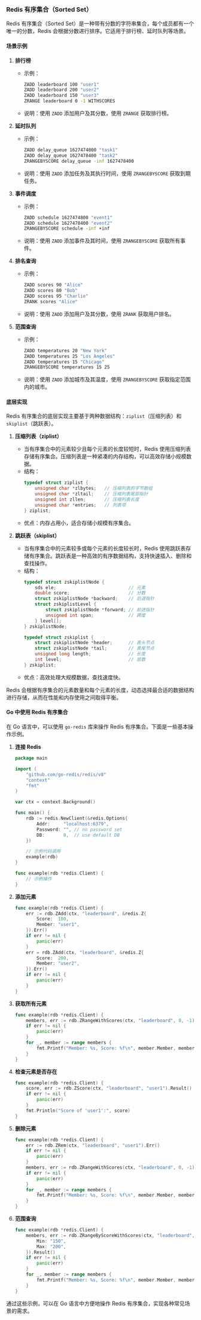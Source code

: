 ### Redis 有序集合（Sorted Set）

Redis 有序集合（Sorted Set）是一种带有分数的字符串集合，每个成员都有一个唯一的分数，Redis 会根据分数进行排序。它适用于排行榜、延时队列等场景。

#### 场景示例

1. **排行榜**
   - 示例：
     ```bash
     ZADD leaderboard 100 "user1"
     ZADD leaderboard 200 "user2"
     ZADD leaderboard 150 "user3"
     ZRANGE leaderboard 0 -1 WITHSCORES
     ```
   - 说明：使用 `ZADD` 添加用户及其分数，使用 `ZRANGE` 获取排行榜。

2. **延时队列**
   - 示例：
     ```bash
     ZADD delay_queue 1627474800 "task1"
     ZADD delay_queue 1627478400 "task2"
     ZRANGEBYSCORE delay_queue -inf 1627478400
     ```
   - 说明：使用 `ZADD` 添加任务及其执行时间，使用 `ZRANGEBYSCORE` 获取到期任务。

3. **事件调度**
   - 示例：
     ```bash
     ZADD schedule 1627474800 "event1"
     ZADD schedule 1627478400 "event2"
     ZRANGEBYSCORE schedule -inf +inf
     ```
   - 说明：使用 `ZADD` 添加事件及其时间，使用 `ZRANGEBYSCORE` 获取所有事件。

4. **排名查询**
   - 示例：
     ```bash
     ZADD scores 90 "Alice"
     ZADD scores 80 "Bob"
     ZADD scores 95 "Charlie"
     ZRANK scores "Alice"
     ```
   - 说明：使用 `ZADD` 添加用户及其分数，使用 `ZRANK` 获取用户排名。

5. **范围查询**
   - 示例：
     ```bash
     ZADD temperatures 20 "New York"
     ZADD temperatures 25 "Los Angeles"
     ZADD temperatures 15 "Chicago"
     ZRANGEBYSCORE temperatures 15 25
     ```
   - 说明：使用 `ZADD` 添加城市及其温度，使用 `ZRANGEBYSCORE` 获取指定范围内的城市。

#### 底层实现

Redis 有序集合的底层实现主要基于两种数据结构：`ziplist`（压缩列表）和 `skiplist`（跳跃表）。

1. **压缩列表（ziplist）**
   - 当有序集合中的元素较少且每个元素的长度较短时，Redis 使用压缩列表存储有序集合。压缩列表是一种紧凑的内存结构，可以高效存储小规模数据。
   - 结构：
     ```c
     typedef struct ziplist {
         unsigned char *zlbytes;   // 压缩列表的字节数组
         unsigned char *zltail;    // 压缩列表尾部指针
         unsigned int zllen;       // 压缩列表长度
         unsigned char *entries;   // 列表项
     } ziplist;
     ```
   - 优点：内存占用小，适合存储小规模有序集合。

2. **跳跃表（skiplist）**
   - 当有序集合中的元素较多或每个元素的长度较长时，Redis 使用跳跃表存储有序集合。跳跃表是一种高效的有序数据结构，支持快速插入、删除和查找操作。
   - 结构：
     ```c
     typedef struct zskiplistNode {
         sds ele;                           // 元素
         double score;                      // 分数
         struct zskiplistNode *backward;    // 后退指针
         struct zskiplistLevel {
             struct zskiplistNode *forward; // 前进指针
             unsigned int span;             // 跨度
         } level[];
     } zskiplistNode;

     typedef struct zskiplist {
         struct zskiplistNode *header;      // 表头节点
         struct zskiplistNode *tail;        // 表尾节点
         unsigned long length;              // 长度
         int level;                         // 层数
     } zskiplist;
     ```
   - 优点：高效处理大规模数据，查找速度快。

Redis 会根据有序集合的元素数量和每个元素的长度，动态选择最合适的数据结构进行存储，从而在性能和内存使用之间取得平衡。

#### Go 中使用 Redis 有序集合

在 Go 语言中，可以使用 `go-redis` 库来操作 Redis 有序集合。下面是一些基本操作示例。

1. **连接 Redis**
   ```go
   package main

   import (
       "github.com/go-redis/redis/v8"
       "context"
       "fmt"
   )

   var ctx = context.Background()

   func main() {
       rdb := redis.NewClient(&redis.Options{
           Addr:     "localhost:6379",
           Password: "", // no password set
           DB:       0,  // use default DB
       })

       // 示例代码调用
       example(rdb)
   }

   func example(rdb *redis.Client) {
       // 示例操作
   }
   ```

2. **添加元素**
   ```go
   func example(rdb *redis.Client) {
       err := rdb.ZAdd(ctx, "leaderboard", &redis.Z{
           Score:  100,
           Member: "user1",
       }).Err()
       if err != nil {
           panic(err)
       }
       err = rdb.ZAdd(ctx, "leaderboard", &redis.Z{
           Score:  200,
           Member: "user2",
       }).Err()
       if err != nil {
           panic(err)
       }
   }
   ```

3. **获取所有元素**
   ```go
   func example(rdb *redis.Client) {
       members, err := rdb.ZRangeWithScores(ctx, "leaderboard", 0, -1).Result()
       if err != nil {
           panic(err)
       }
       for _, member := range members {
           fmt.Printf("Member: %s, Score: %f\n", member.Member, member.Score)
       }
   }
   ```

4. **检查元素是否存在**
   ```go
   func example(rdb *redis.Client) {
       score, err := rdb.ZScore(ctx, "leaderboard", "user1").Result()
       if err != nil {
           panic(err)
       }
       fmt.Println("Score of 'user1':", score)
   }
   ```

5. **删除元素**
   ```go
   func example(rdb *redis.Client) {
       err := rdb.ZRem(ctx, "leaderboard", "user1").Err()
       if err != nil {
           panic(err)
       }
       members, err := rdb.ZRangeWithScores(ctx, "leaderboard", 0, -1).Result()
       if err != nil {
           panic(err)
       }
       for _, member := range members {
           fmt.Printf("Member: %s, Score: %f\n", member.Member, member.Score)
       }
   }
   ```

6. **范围查询**
   ```go
   func example(rdb *redis.Client) {
       members, err := rdb.ZRangeByScoreWithScores(ctx, "leaderboard", &redis.ZRangeBy{
           Min: "150",
           Max: "200",
       }).Result()
       if err != nil {
           panic(err)
       }
       for _, member := range members {
           fmt.Printf("Member: %s, Score: %f\n", member.Member, member.Score)
       }
   }
   ```

通过这些示例，可以在 Go 语言中方便地操作 Redis 有序集合，实现各种常见场景的需求。